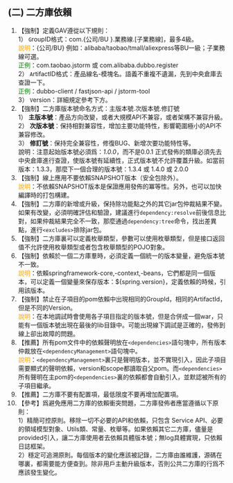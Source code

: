 ## (二) 二方庫依賴

1. 【強制】定義GAV遵從以下規則：  
1） `G`roupID格式：com.{公司/BU }.業務線.[子業務線]，最多4級。   
<span style="color:orange">說明</span>：{公司/BU} 例如：alibaba/taobao/tmall/aliexpress等BU一級；子業務線可選。   
<span style="color:green">正例</span>：com.taobao.jstorm 或 com.alibaba.dubbo.register
<br>2） `A`rtifactID格式：產品線名-模塊名。語義不重複不遺漏，先到中央倉庫去查證一下。
<br><span style="color:green">正例</span>：dubbo-client / fastjson-api / jstorm-tool  
3） `V`ersion：詳細規定參考下方。 
2. 【強制】二方庫版本號命名方式：主版本號.次版本號.修訂號  
1） <strong>主版本號</strong>：產品方向改變，或者大規模API不兼容，或者架構不兼容升級。   
2） <strong>次版本號</strong>：保持相對兼容性，增加主要功能特性，影響範圍極小的API不兼容修改。  
3） <strong>修訂號</strong>：保持完全兼容性，修復BUG、新增次要功能特性等。  
說明：注意起始版本號必須爲：*1.0.0*，而不是0.0.1   正式發佈的類庫必須先去中央倉庫進行查證，使版本號有延續性，正式版本號不允許覆蓋升級。如當前版本：1.3.3，那麼下一個合理的版本號：1.3.4 或 1.4.0 或 2.0.0 
3. 【強制】線上應用不要依賴SNAPSHOT版本（安全包除外）。<br>
<span style="color:orange">說明</span>：不依賴SNAPSHOT版本是保證應用發佈的冪等性。另外，也可以加快編譯時的打包構建。  
4. 【強制】二方庫的新增或升級，保持除功能點之外的其它jar包仲裁結果不變。如果有改變，必須明確評估和驗證，建議進行`dependency:resolve`前後信息比對，如果仲裁結果完全不一致，那麼通過`dependency:tree`命令，找出差異點，進行`<excludes>`排除jar包。 
5. 【強制】二方庫裏可以定義枚舉類型，參數可以使用枚舉類型，但是接口返回值不允許使用枚舉類型或者包含枚舉類型的POJO對象。 
6. 【強制】依賴於一個二方庫羣時，必須定義一個統一的版本變量，避免版本號不一致。 <br>
<span style="color:orange">說明</span>：依賴springframework-core,-context,-beans，它們都是同一個版本，可以定義一個變量來保存版本：${spring.version}，定義依賴的時候，引用該版本。
7. 【強制】禁止在子項目的pom依賴中出現相同的GroupId，相同的ArtifactId，但是不同的Version。
<br><span style="color:orange">說明</span>：在本地調試時會使用各子項目指定的版本號，但是合併成一個war，只能有一個版本號出現在最後的lib目錄中。可能出現線下調試是正確的，發佈到線上卻出故障的問題。 
8. 【推薦】所有pom文件中的依賴聲明放在`<dependencies>`語句塊中，所有版本仲裁放在`<dependencyManagement>`語句塊中。 
<br><span style="color:orange">說明</span>：`<dependencyManagement>`裏只是聲明版本，並不實現引入，因此子項目需要顯式的聲明依賴，version和scope都讀取自父pom。而`<dependencies>`所有聲明在主pom的`<dependencies>`裏的依賴都會自動引入，並默認被所有的子項目繼承。 
9. 【推薦】二方庫不要有配置項，最低限度不要再增加配置項。 
10. 【參考】爲避免應用二方庫的依賴衝突問題，二方庫發佈者應當遵循以下原則：<br> 
1）精簡可控原則。移除一切不必要的API和依賴，只包含 Service API、必要的領域模型對象、Utils類、常量、枚舉等。如果依賴其它二方庫，儘量是provided引入，讓二方庫使用者去依賴具體版本號；無log具體實現，只依賴日誌框架。<br>
2）穩定可追溯原則。每個版本的變化應該被記錄，二方庫由誰維護，源碼在哪裏，都需要能方便查到。除非用戶主動升級版本，否則公共二方庫的行爲不應該發生變化。  